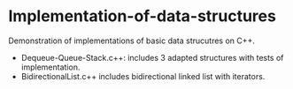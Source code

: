 # Implementation-of-data-structures
Demonstration of implementations of basic data strucutres on C++.
* Dequeue-Queue-Stack.c++: includes 3 adapted structures with tests of implementation.
* BidirectionalList.c++ includes bidirectional linked list with iterators.
